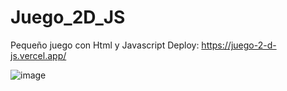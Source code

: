 # Juego_2D_JS
Pequeño juego con Html y Javascript
Deploy: https://juego-2-d-js.vercel.app/

![image](https://user-images.githubusercontent.com/66442589/114911676-9ce90f80-9df5-11eb-94ae-dbbda1230ec6.png)

